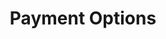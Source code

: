 ---
templateKey: clinic-page
language: en
title: Payment Options
published: true
redirects: /
hero:
  display: true
  type: default
  image: /img/hero-financing.jpg
  parallax: true
  title: >
    <span style="color:white">Payment Options</span>
  indicator: true
  halfSize: false
  
bgText:
  img: /img/parallax-financing.jpg
  display: false
  title: >
    <h1>Recaudos y Documentos a Consignar</h1>
  body: >
    ''
  footer: 
    display: true
    head: >
      <h4>;</h4>
    body: >
      <h3>¿Alguna Duda?</h3>
    link: /contacto
heading:
  display: false
  classname: default
  title: default
  content: default
gallery: 
  display: false
  isMasonry: false
reasons:
  display: false
  reasons:  
  - type: 1
    img: /img/icon-number-01.jpg  
    nameimg: ''
    title: ''
    paragraph:
      ''
banner:
  display: false
  img: /img/banner-financing.png
  paragraphs:
    - paragraph1:
        ''
      paragraph2:
        ''

checkout:
  display: true
  title: 'We accept:'
  options:
    - img: /img/icon-bank-transfer.png
      title: Bank Transfer
      subTitle: Ask for Bank Account
    - img: /img/icon-cash.png
      title: Debit and Credit Card
      subTitle: Visa, Master Card and American Express
    - img: /img/icon-credit.png
      title: Cash
      subTitle: American Dollars (USD
  checkout:
    - img: /img/icon-paypal.png
      to: /
      text: Make a Payment
  banner:
    aside: >
      Is Your Quote Too Expensive For Your Dental Treatment?
      <br />
      <span style="color: #333;">SAVE UP TO 70%</span> WE CAN HELP
      YOU
    img: /img/icon-travel.png

social:
  display: false
  imgparallax:
  title: ''
  subtitle: ''
  additionalText: ''
  icons:
    - icon:
        img: false
        class: ''
      alt: ''
      nameicon: ''
      link:
        href: /en/blog/
        target: ''
        rel: ''
customBlocks:
  display: true
  heading: true
  procedures: true
  blocks:
    - >
      <div>
        <p></P>
        <p></P>
      </div>
sections:
  display: false
  sections:  
  - type: 1
    titleimage: /img/procedures-implants.png
    contentimage: /img/procedures-implants.png 
    titlecontent: En la clínica...
    content: > 
      ''
lightbox:
  display: false
  placeholder: ''
  type: ''
  images: 
    - image: /img/procedures-implants.png
lightQuote:
  color: '#fff'
  display: false
  img:
    ld: /img/procedures-aesthetic-dentistry.png
    pt: /img/procedures-aesthetic-dentistry.png
  content: ''

elements:
  - link: #
    bg: /img/procedures-implants.png
    title: ''
    placeholder: ''
    body: >
      ''
    action: false
procedures:
  display: false
  title: default
  procedures:
    - title: default
      to: /error/
      img: /img/procedures-prosthesis.jpg

---